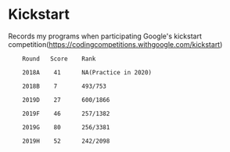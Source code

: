 # Kickstart
Records my programs when participating Google's kickstart competition(https://codingcompetitions.withgoogle.com/kickstart)

        Round   Score    Rank
        
        2018A    41      NA(Practice in 2020)

        2018B    7       493/753
        
        2019D    27      600/1866 

        2019F    46      257/1382

        2019G    80      256/3381
        
        2019H    52      242/2098
